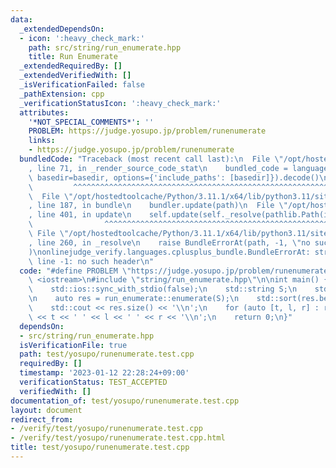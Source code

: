 ```yaml
---
data:
  _extendedDependsOn:
  - icon: ':heavy_check_mark:'
    path: src/string/run_enumerate.hpp
    title: Run Enumerate
  _extendedRequiredBy: []
  _extendedVerifiedWith: []
  _isVerificationFailed: false
  _pathExtension: cpp
  _verificationStatusIcon: ':heavy_check_mark:'
  attributes:
    '*NOT_SPECIAL_COMMENTS*': ''
    PROBLEM: https://judge.yosupo.jp/problem/runenumerate
    links:
    - https://judge.yosupo.jp/problem/runenumerate
  bundledCode: "Traceback (most recent call last):\n  File \"/opt/hostedtoolcache/Python/3.11.1/x64/lib/python3.11/site-packages/onlinejudge_verify/documentation/build.py\"\
    , line 71, in _render_source_code_stat\n    bundled_code = language.bundle(stat.path,\
    \ basedir=basedir, options={'include_paths': [basedir]}).decode()\n          \
    \         ^^^^^^^^^^^^^^^^^^^^^^^^^^^^^^^^^^^^^^^^^^^^^^^^^^^^^^^^^^^^^^^^^^^^^^^^^^^^^^^^^\n\
    \  File \"/opt/hostedtoolcache/Python/3.11.1/x64/lib/python3.11/site-packages/onlinejudge_verify/languages/cplusplus.py\"\
    , line 187, in bundle\n    bundler.update(path)\n  File \"/opt/hostedtoolcache/Python/3.11.1/x64/lib/python3.11/site-packages/onlinejudge_verify/languages/cplusplus_bundle.py\"\
    , line 401, in update\n    self.update(self._resolve(pathlib.Path(included), included_from=path))\n\
    \                ^^^^^^^^^^^^^^^^^^^^^^^^^^^^^^^^^^^^^^^^^^^^^^^^^^^^^^^^^\n \
    \ File \"/opt/hostedtoolcache/Python/3.11.1/x64/lib/python3.11/site-packages/onlinejudge_verify/languages/cplusplus_bundle.py\"\
    , line 260, in _resolve\n    raise BundleErrorAt(path, -1, \"no such header\"\
    )\nonlinejudge_verify.languages.cplusplus_bundle.BundleErrorAt: string/run_enumerate.hpp:\
    \ line -1: no such header\n"
  code: "#define PROBLEM \"https://judge.yosupo.jp/problem/runenumerate\"\n\n#include\
    \ <iostream>\n#include \"string/run_enumerate.hpp\"\n\nint main() {\n    std::cin.tie(0);\n\
    \    std::ios::sync_with_stdio(false);\n    std::string S;\n    std::cin >> S;\n\
    \n    auto res = run_enumerate::enumerate(S);\n    std::sort(res.begin(), res.end());\n\
    \    std::cout << res.size() << '\\n';\n    for (auto [t, l, r] : res) std::cout\
    \ << t << ' ' << l << ' ' << r << '\\n';\n    return 0;\n}"
  dependsOn:
  - src/string/run_enumerate.hpp
  isVerificationFile: true
  path: test/yosupo/runenumerate.test.cpp
  requiredBy: []
  timestamp: '2023-01-12 22:28:24+09:00'
  verificationStatus: TEST_ACCEPTED
  verifiedWith: []
documentation_of: test/yosupo/runenumerate.test.cpp
layout: document
redirect_from:
- /verify/test/yosupo/runenumerate.test.cpp
- /verify/test/yosupo/runenumerate.test.cpp.html
title: test/yosupo/runenumerate.test.cpp
---
```

